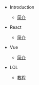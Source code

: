 * Introduction
  * [简介](README.md)

* React
  * [简介](React/%E7%AE%80%E4%BB%8B.md)

* Vue
  * [简介](Vue/%E7%AE%80%E4%BB%8B.md)

* LOL
  * [教程](LOL/%E6%95%99%E7%A8%8B.md)
